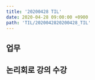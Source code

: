 ```yaml
---
title: '20200428 TIL'
date: 2020-04-28 09:00:00 +0900
path: 'TIL/2020042820200428_TIL'
---
```


## 업무

## 논리회로 강의 수강